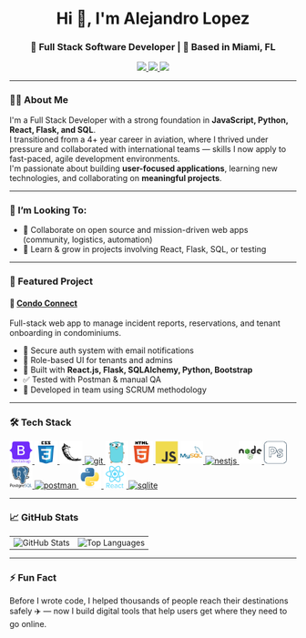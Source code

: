 <h1 align="center">Hi 👋, I'm Alejandro Lopez</h1>
<h3 align="center">🚀 Full Stack Software Developer | 📍 Based in Miami, FL</h3>

<p align="center">
  <a href="https://linkedin.com/in/alejandro-lopez-developer" target="_blank">
    <img src="https://img.shields.io/badge/LinkedIn-Alejandro%20Lopez-blue?logo=linkedin" />
  </a>
  <a href="mailto:alejo32267@gmail.com">
    <img src="https://img.shields.io/badge/Email-alejo32267@gmail.com-red?logo=gmail" />
  </a>
  <a href="https://github.com/Alejo32267">
    <img src="https://img.shields.io/github/followers/Alejo32267?label=Follow&style=social" />
  </a>
</p>

---

### 👨‍💻 About Me

I'm a Full Stack Developer with a strong foundation in **JavaScript, Python, React, Flask, and SQL**.  
I transitioned from a 4+ year career in aviation, where I thrived under pressure and collaborated with international teams — skills I now apply to fast-paced, agile development environments.  
I'm passionate about building **user-focused applications**, learning new technologies, and collaborating on **meaningful projects**.

---

### 💼 I’m Looking To:

- 👯 Collaborate on open source and mission-driven web apps (community, logistics, automation)
- 🌱 Learn & grow in projects involving React, Flask, SQL, or testing

---

### 🚀 Featured Project

#### 🏢 [Condo Connect](https://github.com/Alejo32267/condo-connect)

Full-stack web app to manage incident reports, reservations, and tenant onboarding in condominiums.

- 🔐 Secure auth system with email notifications  
- 🧭 Role-based UI for tenants and admins  
- 🔄 Built with **React.js, Flask, SQLAlchemy, Python, Bootstrap**  
- ✅ Tested with Postman & manual QA  
- 👥 Developed in team using SCRUM methodology

---

### 🛠️ Tech Stack

<p align="left">
  <a href="https://getbootstrap.com" target="_blank">
    <img src="https://raw.githubusercontent.com/devicons/devicon/master/icons/bootstrap/bootstrap-plain-wordmark.svg" alt="bootstrap" width="40" height="40"/>
  </a>
  <a href="https://www.w3schools.com/css/" target="_blank">
    <img src="https://raw.githubusercontent.com/devicons/devicon/master/icons/css3/css3-original-wordmark.svg" alt="css3" width="40" height="40"/>
  </a>
  <a href="https://flask.palletsprojects.com/" target="_blank">
    <img src="https://raw.githubusercontent.com/devicons/devicon/master/icons/flask/flask-original.svg" alt="flask" width="40" height="40"/>
  </a>
  <a href="https://git-scm.com/" target="_blank">
    <img src="https://www.vectorlogo.zone/logos/git-scm/git-scm-icon.svg" alt="git" width="40" height="40"/>
  </a>
  <a href="https://golang.org" target="_blank">
    <img src="https://raw.githubusercontent.com/devicons/devicon/master/icons/go/go-original.svg" alt="go" width="40" height="40"/>
  </a>
  <a href="https://www.w3.org/html/" target="_blank">
    <img src="https://raw.githubusercontent.com/devicons/devicon/master/icons/html5/html5-original-wordmark.svg" alt="html5" width="40" height="40"/>
  </a>
  <a href="https://developer.mozilla.org/en-US/docs/Web/JavaScript" target="_blank">
    <img src="https://raw.githubusercontent.com/devicons/devicon/master/icons/javascript/javascript-original.svg" alt="javascript" width="40" height="40"/>
  </a>
  <a href="https://www.mysql.com/" target="_blank">
    <img src="https://raw.githubusercontent.com/devicons/devicon/master/icons/mysql/mysql-original-wordmark.svg" alt="mysql" width="40" height="40"/>
  </a>
  <a href="https://nestjs.com/" target="_blank">
    <img src="https://nestjs.com/img/logo-small.svg" alt="nestjs" width="40" height="40"/>
  </a>
  <a href="https://nodejs.org" target="_blank">
    <img src="https://raw.githubusercontent.com/devicons/devicon/master/icons/nodejs/nodejs-original-wordmark.svg" alt="nodejs" width="40" height="40"/>
  </a>
  <a href="https://www.photoshop.com/en" target="_blank">
    <img src="https://raw.githubusercontent.com/devicons/devicon/master/icons/photoshop/photoshop-line.svg" alt="photoshop" width="40" height="40"/>
  </a>
  <a href="https://www.postgresql.org" target="_blank">
    <img src="https://raw.githubusercontent.com/devicons/devicon/master/icons/postgresql/postgresql-original-wordmark.svg" alt="postgresql" width="40" height="40"/>
  </a>
  <a href="https://postman.com" target="_blank">
    <img src="https://www.vectorlogo.zone/logos/getpostman/getpostman-icon.svg" alt="postman" width="40" height="40"/>
  </a>
  <a href="https://www.python.org" target="_blank">
    <img src="https://raw.githubusercontent.com/devicons/devicon/master/icons/python/python-original.svg" alt="python" width="40" height="40"/>
  </a>
  <a href="https://reactjs.org/" target="_blank">
    <img src="https://raw.githubusercontent.com/devicons/devicon/master/icons/react/react-original-wordmark.svg" alt="react" width="40" height="40"/>
  </a>
  <a href="https://www.sqlite.org/" target="_blank">
    <img src="https://www.vectorlogo.zone/logos/sqlite/sqlite-icon.svg" alt="sqlite" width="40" height="40"/>
  </a>
</p>

---

### 📈 GitHub Stats

<table>
  <tr>
    <td>
      <img src="https://github-readme-stats.vercel.app/api?username=Alejo32267&show_icons=true&theme=tokyonight" alt="GitHub Stats" />
    </td>
    <td>
      <img src="https://github-readme-stats.vercel.app/api/top-langs/?username=Alejo32267&layout=compact&theme=tokyonight" alt="Top Languages" />
    </td>
  </tr>
</table>

---

### ⚡ Fun Fact

Before I wrote code, I helped thousands of people reach their destinations safely ✈️ — now I build digital tools that help users get where they need to go online.
